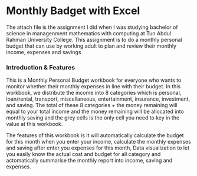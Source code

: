 # Monthly Badget with Excel
The attach file is the assignment I did when I was studying bachelor of science in managenment mathematics with computing at Tun Abdul Rahman University College. This assignment is to do a monthly personal budget that can use by working adult to plan and review their monthly income, expenses and savings

### Introduction & Features
This is a Monthly Personal Budget workbook for everyone who wants to monitor whether their monthly expenses in line with their budget. In this workbook, we distribute the income into 8 categories which is personal, loan/rental, transport, miscellaneous, entertainment, insurance, investment, and saving. The total of these 8 categories + the money remaining will equal to your total income and the money remaining will be allocated into monthly saving and the grey cells is the only cell you need to key in the value at this workbook.

The features of this workbook is it will automatically calculate the budget for this month when you enter your income, calculate the monthly expenses and saving after enter you expenses for this month, Data visualization to let you easily know the actual cost and budget for all category and actomatically summarise the monthly report into income, saving and expenses.
